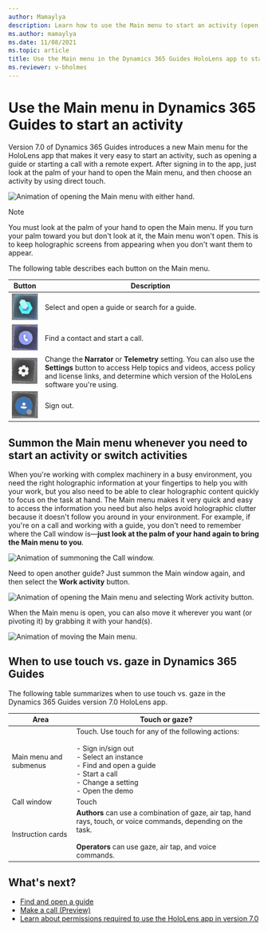 ```yaml
---
author: Mamaylya
description: Learn how to use the Main menu to start an activity (open a guide, start a call, change a setting, or sign out) in the Dynamics 365 Guides HoloLens app
ms.author: mamaylya
ms.date: 11/08/2021
ms.topic: article
title: Use the Main menu in the Dynamics 365 Guides HoloLens app to start an activity
ms.reviewer: v-bholmes
---
```


# Use the Main menu in Dynamics 365 Guides to start an activity

Version 7.0 of Dynamics 365 Guides introduces a new Main menu for the HoloLens app that makes it very easy to start an activity, such as opening a guide or starting a call with a remote expert. After signing in to the app, just look at the palm of your hand to open the Main menu, and then choose an activity by using direct touch. 

![Animation of opening the Main menu with either hand.](media/HandMenu.gif "Animation of opening the Main menu with either hand")

> [!NOTE]
> You must look at the palm of your hand to open the Main menu. If you turn your palm toward you but don't look at it, the Main menu won't open. This is to keep holographic screens from appearing when you don't want them to appear. 

The following table describes each button on the Main menu.

|Button|Description|
|--------|-------------------------------------------------------------------------------------------------|
|![Work activity button.](media/main-menu-work-activity-button.PNG "Work activity button")|Select and open a guide or search for a guide.|
|![Call activity button.](media/main-menu-call-activity-button.PNG "Call activity button")|Find a contact and start a call.|
|![Settings button.](media/main-menu-settings-button.PNG "Settings button")|Change the **Narrator** or **Telemetry** setting. You can also use the **Settings** button to access Help topics and videos, access policy and license links, and determine which version of the HoloLens software you're using. |
|![Profile button.](media/main-menu-profile-button.PNG "Profile button")| Sign out.|

## Summon the Main menu whenever you need to start an activity or switch activities

When you're working with complex machinery in a busy environment, you need the right holographic information at your fingertips to help you with your work, but you also need to be able to clear holographic content quickly to focus on the task at hand. The Main menu makes it very quick and easy to access the information you need but also helps avoid holographic clutter because it doesn't follow you around in your environment. For example, if you're on a call and working with a guide, you don't need to remember where the Call window is—**just look at the palm of your hand again to bring the Main menu to you**. 

![Animation of summoning the Call window.](media/call-summon.gif "Animation of summoning the Call window")

Need to open another guide? Just summon the Main window again, and then select the **Work activity** button. 

![Animation of opening the Main menu and selecting Work activity button.](media/1-Handed.gif "Animation of opening the Main menu and selecting the Work activity button")

When the Main menu is open, you can also move it wherever you want (or pivoting it) by grabbing it with your hand(s). 

![Animation of moving the Main menu.](media/Movement.gif "Animation of moving the Main menu")

## When to use touch vs. gaze in Dynamics 365 Guides

The following table summarizes when to use touch vs. gaze in the Dynamics 365 Guides version 7.0 HoloLens app.

|Area|Touch or gaze?|
|------------------|----------------------------------------------------------|
|Main menu and submenus|Touch. Use touch for any of the following actions:<br><br>- Sign in/sign out<br>- Select an instance<br>- Find and open a guide<br>- Start a call<br> - Change a setting<br>- Open the demo|
|Call window|Touch|
|Instruction cards|**Authors** can use a combination of gaze, air tap, hand rays, touch, or voice commands, depending on the task.<br><br>**Operators** can use gaze, air tap, and voice commands.

## What's next?

- [Find and open a guide](find-guide.md)
- [Make a call (Preview)](make-call.md)
- [Learn about permissions required to use the HoloLens app in version 7.0](hololens-permissions.md)

